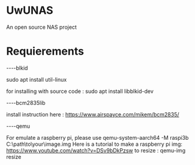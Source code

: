 # UwUNAS
An open source NAS project 

# Requierements 

----blkid  

sudo apt install util-linux

for installing with source code : 
sudo apt install libblkid-dev

----bcm2835lib 

install instruction here : https://www.airspayce.com/mikem/bcm2835/


----qemu

For emulate a raspberry pi, please use 
qemu-system-aarch64 -M raspi3b C:\path\to\your\image.img
Here is a tutorial to make a raspberry pi img: https://www.youtube.com/watch?v=DSv9bDkPzsw
to resize : qemu-img resize <imagefile> <new-size>